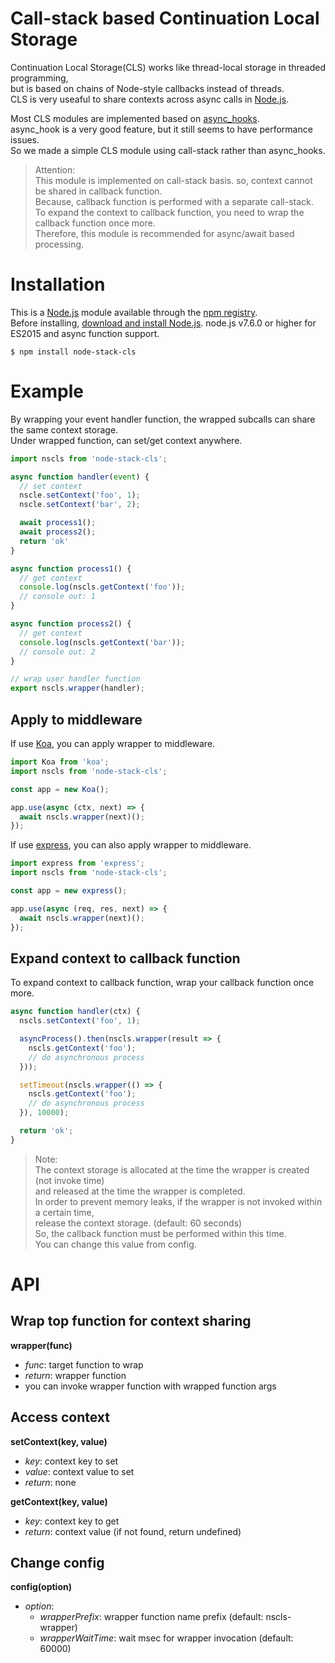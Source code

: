 # Call-stack based Continuation Local Storage
Continuation Local Storage(CLS) works like thread-local storage in threaded programming,  
but is based on chains of Node-style callbacks instead of threads.  
CLS is very useaful to share contexts across async calls in [Node.js](https://nodejs.org/en/).  

Most CLS modules are implemented based on [async_hooks](https://nodejs.org/docs/latest-v8.x/api/async_hooks.html).  
async_hook is a very good feature, but it still seems to have performance issues.  
So we made a simple CLS module using call-stack rather than async_hooks.

> Attention:  
> This module is implemented on call-stack basis. so, context cannot be shared in callback function.  
> Because, callback function is performed with a separate call-stack.  
> To expand the context to callback function, you need to wrap the callback function once more.  
> Therefore, this module is recommended for async/await based processing.

# Installation
This is a [Node.js](https://nodejs.org/en/) module available through the
[npm registry](https://www.npmjs.com/).  
Before installing, [download and install Node.js](https://nodejs.org/en/download/).
node.js v7.6.0 or higher for ES2015 and async function support.

```console
$ npm install node-stack-cls
```

# Example
By wrapping your event handler function, the wrapped subcalls can share the same context storage.  
Under wrapped function, can set/get context anywhere.

```js
import nscls from 'node-stack-cls';

async function handler(event) {
  // set context
  nscle.setContext('foo', 1);
  nscle.setContext('bar', 2);

  await process1();
  await process2();
  return 'ok'
}

async function process1() {
  // get context
  console.log(nscls.getContext('foo'));
  // console out: 1
}

async function process2() {
  // get context
  console.log(nscls.getContext('bar'));
  // console out: 2
}

// wrap user handler function
export nscls.wrapper(handler);

```

## Apply to middleware
If use [Koa](https://koajs.com/), you can apply wrapper to middleware.
```js
import Koa from 'koa';
import nscls from 'node-stack-cls';

const app = new Koa();

app.use(async (ctx, next) => {
  await nscls.wrapper(next)();
});
```
If use [express](http://expressjs.com/), you can also apply wrapper to middleware.
```js
import express from 'express';
import nscls from 'node-stack-cls';

const app = new express();

app.use(async (req, res, next) => {
  await nscls.wrapper(next)();
});
```

## Expand context to callback function
To expand context to callback function, wrap your callback function once more.
```js
async function handler(ctx) {
  nscls.setContext('foo', 1);

  asyncProcess().then(nscls.wrapper(result => {
    nscls.getContext('foo');
    // do asynchronous process
  }));

  setTimeout(nscls.wrapper(() => {
    nscls.getContext('foo');
    // do asynchronous process
  }), 10000);

  return 'ok';
}
```
> Note:  
> The context storage is allocated at the time the wrapper is created (not invoke time)  
> and released at the time the wrapper is completed.  
> In order to prevent memory leaks, if the wrapper is not invoked within a certain time,  
> release the context storage. (default: 60 seconds)  
> So, the callback function must be performed within this time.  
> You can change this value from config.

# API
## Wrap top function for context sharing
**wrapper(func)**  
- *func*: target function to wrap
- *return*: wrapper function
- you can invoke wrapper function with wrapped function args

## Access context
**setContext(key, value)**
- *key*: context key to set
- *value*: context value to set
- *return*: none

**getContext(key, value)**
- *key*: context key to get
- *return*: context value (if not found, return undefined)

## Change config
**config(option)**
- *option*:
  - *wrapperPrefix*: wrapper function name prefix (default: nscls-wrapper)
  - *wrapperWaitTime*: wait msec for wrapper invocation (default: 60000)